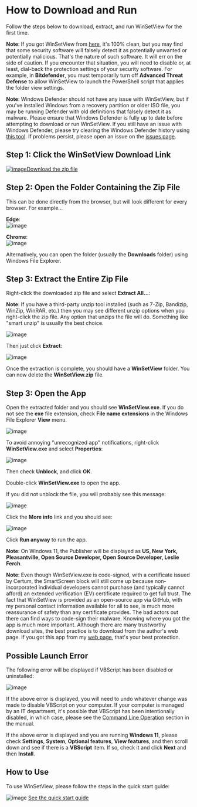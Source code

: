 # How to Download and Run
<!--
To view this document formatted (instead of as raw text) just click the Help button in WinSetView.
You can also manually navigate your browser to: https://lesferch.github.io/WinSetView.
-->
Follow the steps below to download, extract, and run WinSetView for the first time.

**Note**: If you got WinSetView from [here](https://lesferch.github.io/WinSetView), it's 100% clean, but you may find that some security software will falsely detect it as potentially unwanted or potentially malicious. That's the nature of such software. It will err on the side of caution. If you encounter that situation, you will need to disable or, at least, dial-back the protection settings of your security software. For example, in **Bitdefender**, you must temporarily turn off **Advanced Threat Defense** to allow WinSetView to launch the PowerShell script that applies the folder view settings.

**Note**: Windows Defender should not have any issue with WinSetView, but if you've installed Windows from a recovery partition or older ISO file, you may be running Defender with old definitions that falsely detect it as malware. Please ensure that Windows Defender is fully up to date before attempting to download or run WinSetView. If you still have an issue with Windows Defender, please try clearing the Windows Defender history using [this tool](https://lesferch.github.io/ClearDefenderHistory/). If problems persist, please open an issue on the [issues page](https://github.com/LesFerch/WinSetView/issues).

## Step 1: Click the WinSetView Download Link

[![image](https://github.com/LesFerch/WinSetView/assets/79026235/0188480f-ca53-45d5-b9ff-daafff32869e)Download the zip file](https://github.com/LesFerch/WinSetView/releases/download/2.99/WinSetView.zip)

## Step 2: Open the Folder Containing the Zip File

This can be done directly from the browser, but will look different for every browser. For example...

**Edge**:\
![image](https://github.com/user-attachments/assets/88d74121-81e4-439b-b989-7d49a4a7ce67)

**Chrome**:\
![image](https://github.com/user-attachments/assets/f17d7b14-afce-4074-a9c6-ced059d7e68e)


Alternatively, you can open the folder (usually the **Downloads** folder) using Windows File Explorer.

## Step 3: Extract the Entire Zip File

Right-click the downloaded zip file and select **Extract All...**:

**Note**: If you have a third-party unzip tool installed (such as 7-Zip, Bandizip, WinZip, WinRAR, etc.) then you may see different unzip options when you right-click the zip file. Any option that unzips the file will do. Something like "smart unzip" is usually the best choice.

![image](https://github.com/user-attachments/assets/d2f87465-745a-4f69-a58e-1fdbb3f8aada)

Then just click **Extract**:

![image](https://github.com/user-attachments/assets/5d3a4773-bfa6-4366-95fa-9a0581dd9858)

Once the extraction is complete, you should have a **WinSetView** folder. You can now delete the **WinSetView.zip** file.

## Step 3: Open the App

Open the extracted folder and you should see **WinSetView.exe**. If you do not see the **exe** file extension, check **File name extensions** in the Windows File Explorer **View** menu.

![image](https://user-images.githubusercontent.com/79026235/229966497-b357c88d-45fa-4a5d-993e-661b8d18ead4.png)

To avoid annoying "unrecognized app" notifications, right-click **WinSetView.exe** and select **Properties**:

![image](https://github.com/LesFerch/WinSetView/assets/79026235/f1e8ee66-ffe5-4f07-9fa1-e6f41f51f1cf)

Then check **Unblock**, and click **OK**.

Double-click **WinSetView.exe** to open the app.

If you did not unblock the file, you will probably see this message:

![image](https://github.com/LesFerch/WinSetView/assets/79026235/6176a166-1c62-4c92-8e32-acd968023bc5)

Click the **More info** link and you should see:

![image](https://github.com/LesFerch/WinSetView/assets/79026235/750966d4-4daa-400b-9da2-0a329cddb3da)

Click **Run anyway** to run the app.

**Note**: On Windows 11, the Publisher will be displayed as **US, New York, Pleasantville, Open Source Developer, Open Source Developer, Leslie Ferch**.

**Note**: Even though WinSetView.exe is code-signed, with a certificate issued by Certum, the SmartScreen block will still come up because non-incorporated individual developers cannot purchase (and typically cannot afford) an extended verification (EV) certificate required to get full trust. The fact that WinSetView is provided as an open-source app via GitHub, with my personal contact information available for all to see, is much more reassurance of safety than any certificate provides. The bad actors out there can find ways to code-sign their malware. Knowing where you got the app is much more important. Although there are many trustworthy download sites, the best practice is to download from the author's web page. If you got this app from my [web page](https://lesferch.github.io/WinSetView/), that's your best protection.

## Possible Launch Error

The following error will be displayed if VBScript has been disabled or uninstalled:

![image](https://github.com/LesFerch/WinSetView/assets/79026235/a11c3e97-670f-4f09-8b4a-7b656cb3849b)

If the above error is displayed, you will need to undo whatever change was made to disable VBScript on your computer. If your computer is managed by an IT department, it's possible that VBScript has been intentionally disabled, in which case, please see the [Command Line Operation](https://lesferch.github.io/WinSetView/Manual.html#command-line-operation) section in the manual.

If the above error is displayed and you are running **Windows 11**, please check **Settings**, **System**, **Optional features**, **View features**, and then scroll down and see if there is a **VBScript** item. If so, check it and click **Next** and then **Install**.

## How to Use

To use WinSetView, please follow the steps in the quick start guide:

![image](https://github.com/LesFerch/WinSetView/assets/79026235/41afd0e5-72c9-40e3-a1a0-fbb4dc591de9)
[See the quick start guide](./README.md)
